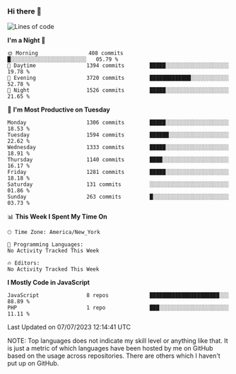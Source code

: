 ### Hi there 👋

<!--
**LynxJinxxy/LynxJinxxy** is a ✨ _special_ ✨ repository because its `README.md` (this file) appears on your GitHub profile.

Here are some ideas to get you started:

- 🔭 I’m currently working on ...
- 🌱 I’m currently learning ...
- 👯 I’m looking to collaborate on ...
- 🤔 I’m looking for help with ...
- 💬 Ask me about ...
- 📫 How to reach me: ...
- 😄 Pronouns: ...
- ⚡ Fun fact: ...
-->

<!--START_SECTION:waka-->
![Lines of code](https://img.shields.io/badge/From%20Hello%20World%20I%27ve%20Written-15.1%20million%20lines%20of%20code-blue)

**I'm a Night 🦉** 

```text
🌞 Morning                408 commits         █░░░░░░░░░░░░░░░░░░░░░░░░   05.79 % 
🌆 Daytime                1394 commits        █████░░░░░░░░░░░░░░░░░░░░   19.78 % 
🌃 Evening                3720 commits        █████████████░░░░░░░░░░░░   52.78 % 
🌙 Night                  1526 commits        █████░░░░░░░░░░░░░░░░░░░░   21.65 % 
```
📅 **I'm Most Productive on Tuesday** 

```text
Monday                   1306 commits        █████░░░░░░░░░░░░░░░░░░░░   18.53 % 
Tuesday                  1594 commits        ██████░░░░░░░░░░░░░░░░░░░   22.62 % 
Wednesday                1333 commits        █████░░░░░░░░░░░░░░░░░░░░   18.91 % 
Thursday                 1140 commits        ████░░░░░░░░░░░░░░░░░░░░░   16.17 % 
Friday                   1281 commits        █████░░░░░░░░░░░░░░░░░░░░   18.18 % 
Saturday                 131 commits         ░░░░░░░░░░░░░░░░░░░░░░░░░   01.86 % 
Sunday                   263 commits         █░░░░░░░░░░░░░░░░░░░░░░░░   03.73 % 
```


📊 **This Week I Spent My Time On** 

```text
🕑︎ Time Zone: America/New_York

💬 Programming Languages: 
No Activity Tracked This Week

🔥 Editors: 
No Activity Tracked This Week
```

**I Mostly Code in JavaScript** 

```text
JavaScript               8 repos             ██████████████████████░░░   88.89 % 
PHP                      1 repo              ███░░░░░░░░░░░░░░░░░░░░░░   11.11 % 
```




 Last Updated on 07/07/2023 12:14:41 UTC
<!--END_SECTION:waka-->
NOTE: Top languages does not indicate my skill level or anything like that. It is just a metric of which languages have been hosted by me on GitHub based on the usage across repositories. There are others which I haven't put up on GitHub.
